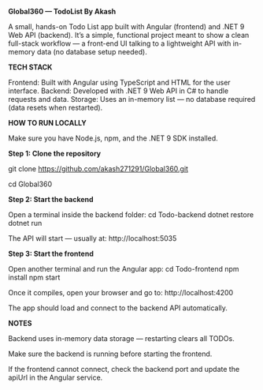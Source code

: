 **Global360 — TodoList By Akash**

A small, hands-on Todo List app built with Angular (frontend) and .NET 9 Web API (backend).
It’s a simple, functional project meant to show a clean full-stack workflow — a front-end UI talking to a lightweight API with in-memory data (no database setup needed).

**TECH STACK**

Frontend: Built with Angular using TypeScript and HTML for the user interface.
Backend: Developed with .NET 9 Web API in C# to handle requests and data.
Storage: Uses an in-memory list — no database required (data resets when restarted).

**HOW TO RUN LOCALLY**

Make sure you have Node.js, npm, and the .NET 9 SDK installed.

**Step 1: Clone the repository**

git clone https://github.com/akash271291/Global360.git

cd Global360

**Step 2: Start the backend**

Open a terminal inside the backend folder:
cd Todo-backend
dotnet restore
dotnet run

The API will start — usually at:
http://localhost:5035

**Step 3: Start the frontend**

Open another terminal and run the Angular app:
cd Todo-frontend
npm install
npm start

Once it compiles, open your browser and go to:
http://localhost:4200

The app should load and connect to the backend API automatically.

**NOTES**

Backend uses in-memory data storage — restarting clears all TODOs.

Make sure the backend is running before starting the frontend.

If the frontend cannot connect, check the backend port and update the apiUrl in the Angular service.
